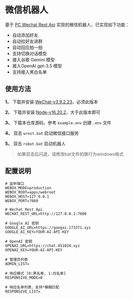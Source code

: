 # 微信机器人

基于 [PC Wechat Rest Api](https://github.com/opentdp/wechat-rest) 实现的微信机器人，已实现如下功能：

- 自动添加好友
- 自动拉好友进群
- 自动回应拍一拍
- 支持切换对话模型
- 接入谷歌 Gemini 模型
- 接入OpenAI gpt-3.5 模型
- 支持接入黑白名单

## 使用方法

**1、** 下载并安装 [WeChat-v3.9.2.23](https://github.com/opentdp/wechat-rest/releases/download/v0.0.1/WeChatSetup-3.9.2.23.exe)，必须此版本

**2、** 下载并安装 [Node-v16.20.2](https://nodejs.org/dist/v16.20.2/node-v16.20.2-x64.msi)，大于此版本即可

**3、** 下载本仓库源码，参考 `example.env` 创建 `.env` 文件

**4、** 双击 `wrest.bat` 启动微信接口服务

**5、** 双击 `robot.bat` 启动机器人

> 如果双击后闪退，请修改bat文件的换行为windows格式

## 配置说明

```shell
# 监听端口
WEBOX_MODE=production
WEBOX_ROOT=apps/webroot
WEBOX_HOST=127.0.0.1
WEBOX_PORT=7660

# Wechat Rest Api
WECHAT_REST_URL=http://127.0.0.1:7600

# Google AI 密钥
GOOGLE_AI_URL=https://googai.173371.xyz
GOOGLE_AI_KEY=YOUR-AI-API-KEY

# OpenAI 密钥
OPENAI_URL=https://chat.451024.xyz
OPENAI_KEY=YOUR-AI-API-KEY

# 管理员列表
ADMIN_LIST=

# 响应模式 [0:黑名单, 1:白名单]
RESPONSIVE_MODE=0

# 响应名单列表，支持*模糊匹配
RESPONSIVE_LIST=

```
